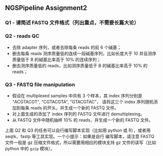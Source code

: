 ## NGSPipeline Assignment2

### Q1 - 请简述 FASTQ 文件格式（列出重点，不需要长篇大论）

### Q2 - reads QC

- 去除 adapter 序列，或者去除每条 reads 的前 6 个碱基；
- 删去每条 reads 测序质量低的连续一段碱基序列，比如长度大于 10 并且测序质量低于 B 的碱基比率高于 10% 的连续序列；
- 删去测序质量低的 reads，比如测序质量低于 B 的碱基比率高于 10% 的 reads；

### Q3 - FASTQ file manipulation

- 假设在 multiplexed samples 中共有 3 个样本，其 index 序列分别是 "ACGTACGT", "CGTACGTA", "GTACGTAC"，
  请将这三个 index 序列随机添加到每条 reads 的开头，并生成一个新的 FASTQ 文件。
- 对上面生成的添加了 index 序列的 FASTQ 文件进行 demultiplexing。
- 从 FASTQ 文件中随机抽样 10% 的 reads，并生成一个新的 FASTQ 文件。

上面 Q2 和 Q3 的任务可以自行编写脚本实现（比如用 python 或 R），或者用 seqtk，fastp 等工具实现。一个小提示：如果是自行
编写脚本，请注意 FASTQ 文件一般是 gz 压缩文件格式，所以需要用相应的模块支持 gz 文件的读写（比如 python 中的 `gzip`
模块）。
